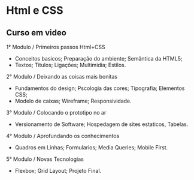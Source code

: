 # Html e CSS

## Curso em video 

1° Modulo / Primeiros passos Html+CSS

* Conceitos basicos; Preparação do ambiente; Semântica da HTML5;
* Textos; Titulos; Ligações; Multimidia; Estilos.

2° Modulo / Deixando as coisas mais bonitas

* Fundamentos do design; Pscologia das cores; Tipografia; Elementos CSS;
* Modelo de caixas; Wireframe; Responsividade.

3° Modulo / Colocando o prototipo no ar

* Versionamento de Software; Hospedagem de sites estaticos, Tabelas.

4° Modulo / Aprofundando os conhecimentos 

* Quadros em Linhas; Formularios; Media Queries; Mobile First.

5° Modulo / Novas Tecnologias

* Flexbox; Grid Layout; Projeto Final.






